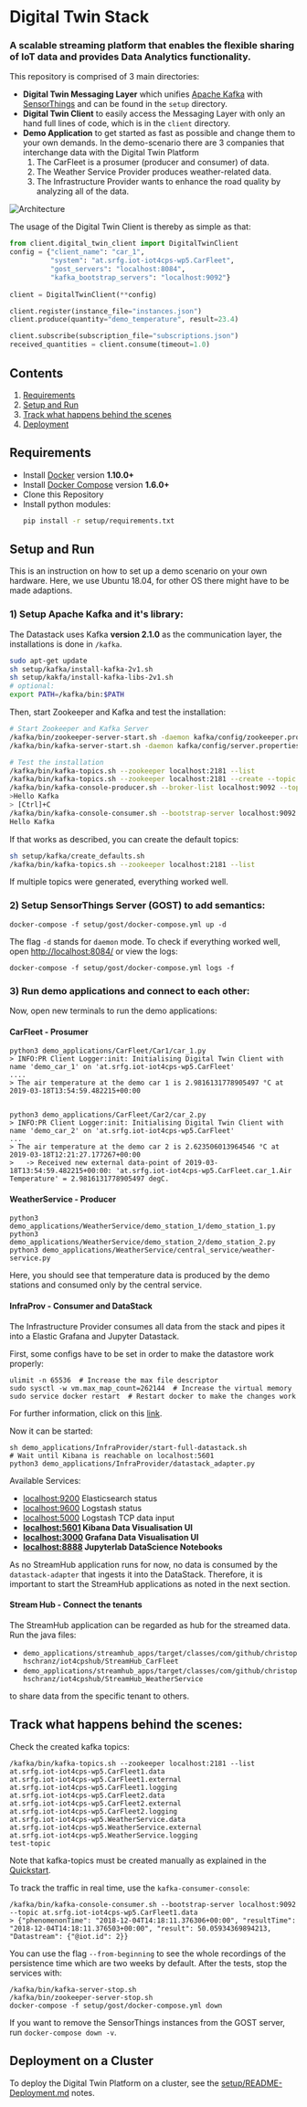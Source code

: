 # Digital Twin Stack
### A scalable streaming platform that enables the flexible sharing of IoT data and provides Data Analytics functionality.

This repository is comprised of 3 main directories:
* **Digital Twin Messaging Layer** which unifies [Apache Kafka](https://kafka.apache.org/)
 with [SensorThings](http://developers.sensorup.com/docs/) and can be found in the `setup` directory.
* **Digital Twin Client** to easily access the Messaging Layer with only an hand full lines of code, 
    which is in the `client` directory. 
* **Demo Application** to get started as fast as possible and change them to your own demands.
    In the demo-scenario there are 3 companies that interchange data with the Digital Twin Platform
    1) The CarFleet is a prosumer (producer and consumer) of data.
    2) The Weather Service Provider produces weather-related data.
    3) The Infrastructure Provider wants to enhance the road quality by analyzing all of the data.

![Architecture](/extra/architecture.png) 

[comment]: <> (#TODO: change the architecture to the new scenario)

The usage of the Digital Twin Client is thereby as simple as that:

```python
from client.digital_twin_client import DigitalTwinClient
config = {"client_name": "car_1",
          "system": "at.srfg.iot-iot4cps-wp5.CarFleet",
          "gost_servers": "localhost:8084",
          "kafka_bootstrap_servers": "localhost:9092"}
          
client = DigitalTwinClient(**config)

client.register(instance_file="instances.json")
client.produce(quantity="demo_temperature", result=23.4)

client.subscribe(subscription_file="subscriptions.json")
received_quantities = client.consume(timeout=1.0)
```

## Contents

1. [Requirements](#requirements)
2. [Setup and Run](#setup-and-run)
3. [Track what happens behind the scenes](#track-what-happens-behind-the-scenes)
4. [Deployment](#deployment-on-a-cluster)


## Requirements

* Install [Docker](https://www.docker.com/community-edition#/download) version **1.10.0+**
* Install [Docker Compose](https://docs.docker.com/compose/install/) version **1.6.0+**
* Clone this Repository
* Install python modules:
    ```bash
    pip install -r setup/requirements.txt
    ```

## Setup and Run

This is an instruction on how to set up a demo scenario on your own hardware.
Here, we use Ubuntu 18.04, for other OS there might have to be made adaptions.

 
### 1) Setup **Apache Kafka** and it's library:

The Datastack uses Kafka **version 2.1.0** as the communication layer, the installations is done in `/kafka`.

```bash
sudo apt-get update
sh setup/kafka/install-kafka-2v1.sh
sh setup/kakfa/install-kafka-libs-2v1.sh
# optional:
export PATH=/kafka/bin:$PATH
```

Then, start Zookeeper and Kafka and test the installation:
```bash
# Start Zookeeper and Kafka Server 
/kafka/bin/zookeeper-server-start.sh -daemon kafka/config/zookeeper.properties
/kafka/bin/kafka-server-start.sh -daemon kafka/config/server.properties

# Test the installation
/kafka/bin/kafka-topics.sh --zookeeper localhost:2181 --list
/kafka/bin/kafka-topics.sh --zookeeper localhost:2181 --create --topic test-topic --replication-factor 1 --partitions 1
/kafka/bin/kafka-console-producer.sh --broker-list localhost:9092 --topic test-topic
>Hello Kafka
> [Ctrl]+C
/kafka/bin/kafka-console-consumer.sh --bootstrap-server localhost:9092 --topic test-topic --from-beginning
Hello Kafka
```
If that works as described, you can create the default topics:

 ```bash
sh setup/kafka/create_defaults.sh
/kafka/bin/kafka-topics.sh --zookeeper localhost:2181 --list
```

If multiple topics were generated, everything worked well.


### 2) Setup **SensorThings Server (GOST)** to add semantics:

    docker-compose -f setup/gost/docker-compose.yml up -d

The flag `-d` stands for `daemon` mode. To check if everything worked well, open
[http://localhost:8084/](http://localhost:8084/) or view the logs:

    docker-compose -f setup/gost/docker-compose.yml logs -f


### 3) Run **demo applications** and connect to each other:

Now, open new terminals to run the demo applications:

#### CarFleet - Prosumer
    python3 demo_applications/CarFleet/Car1/car_1.py
    > INFO:PR Client Logger:init: Initialising Digital Twin Client with name 'demo_car_1' on 'at.srfg.iot-iot4cps-wp5.CarFleet'
    ....
    > The air temperature at the demo car 1 is 2.9816131778905497 °C at 2019-03-18T13:54:59.482215+00:00


    python3 demo_applications/CarFleet/Car2/car_2.py
    > INFO:PR Client Logger:init: Initialising Digital Twin Client with name 'demo_car_2' on 'at.srfg.iot-iot4cps-wp5.CarFleet'
    ...
    > The air temperature at the demo car 2 is 2.623506013964546 °C at 2019-03-18T12:21:27.177267+00:00
    >   -> Received new external data-point of 2019-03-18T13:54:59.482215+00:00: 'at.srfg.iot-iot4cps-wp5.CarFleet.car_1.Air Temperature' = 2.9816131778905497 degC.

#### WeatherService - Producer
    
    python3 demo_applications/WeatherService/demo_station_1/demo_station_1.py
    python3 demo_applications/WeatherService/demo_station_2/demo_station_2.py 
    python3 demo_applications/WeatherService/central_service/weather-service.py 

Here, you should see that temperature data is produced by the demo stations and consumed only by the central service.


#### InfraProv - Consumer and DataStack
The Infrastructure Provider consumes all data from the stack and pipes it into a Elastic Grafana and Jupyter
Datastack.

First, some configs have to be set in order to make the datastore work properly:
    
    ulimit -n 65536  # Increase the max file descriptor
    sudo sysctl -w vm.max_map_count=262144  # Increase the virtual memory
    sudo service docker restart  # Restart docker to make the changes work
    
For further information, click on this 
[link](https://www.elastic.co/guide/en/elasticsearch/reference/7.2/docker.html#docker-cli-run-prod-mode).
    
Now it can be started:

    sh demo_applications/InfraProvider/start-full-datastack.sh 
    # Wait until Kibana is reachable on localhost:5601
    python3 demo_applications/InfraProvider/datastack_adapter.py 
    
Available Services:
* [localhost:9200](http://localhost:9200) Elasticsearch status
* [localhost:9600](http://localhost:9600) Logstash status
* [localhost:5000](http://localhost:5000) Logstash TCP data input
* **[localhost:5601](http://localhost:5601) Kibana Data Visualisation UI**
* **[localhost:3000](http://localhost:3000) Grafana Data Visualisation UI**
* **[localhost:8888](http://localhost:8888) Jupyterlab DataScience Notebooks**

As no StreamHub application runs for now, no data is consumed by the `datastack-adapter` 
that ingests it into the DataStack. 
Therefore, it is important to start the StreamHub applications as noted in the next section.
   
   
#### Stream Hub - Connect the tenants

The StreamHub application can be regarded as hub for the streamed data.
Run the java files:

* `demo_applications/streamhub_apps/target/classes/com/github/christophschranz/iot4cpshub/StreamHub_CarFleet`
* `demo_applications/streamhub_apps/target/classes/com/github/christophschranz/iot4cpshub/StreamHub_WeatherService`
 
 to share data from the specific tenant to others.


    
## Track what happens behind the scenes:

Check the created kafka topics:

    /kafka/bin/kafka-topics.sh --zookeeper localhost:2181 --list
    at.srfg.iot-iot4cps-wp5.CarFleet1.data
    at.srfg.iot-iot4cps-wp5.CarFleet1.external
    at.srfg.iot-iot4cps-wp5.CarFleet1.logging
    at.srfg.iot-iot4cps-wp5.CarFleet2.data
    at.srfg.iot-iot4cps-wp5.CarFleet2.external
    at.srfg.iot-iot4cps-wp5.CarFleet2.logging
    at.srfg.iot-iot4cps-wp5.WeatherService.data
    at.srfg.iot-iot4cps-wp5.WeatherService.external
    at.srfg.iot-iot4cps-wp5.WeatherService.logging
    test-topic

Note that kafka-topics must be created manually as explained in the [Quickstart](#quickstart).

To track the traffic in real time, use the `kafka-consumer-console`: 

    /kafka/bin/kafka-console-consumer.sh --bootstrap-server localhost:9092 --topic at.srfg.iot-iot4cps-wp5.CarFleet1.data
    > {"phenomenonTime": "2018-12-04T14:18:11.376306+00:00", "resultTime": "2018-12-04T14:18:11.376503+00:00", "result": 50.05934369894213, "Datastream": {"@iot.id": 2}}

You can use the flag `--from-beginning` to see the whole recordings of the persistence time which are
two weeks by default.
After the tests, stop the services with:

    /kafka/bin/kafka-server-stop.sh
    /kafka/bin/zookeeper-server-stop.sh
    docker-compose -f setup/gost/docker-compose.yml down

If you want to remove the SensorThings instances from the GOST server, run `docker-compose down -v`.


## Deployment on a Cluster

To deploy the Digital Twin Platform on a cluster, see the 
[setup/README-Deployment.md](setup/README-Deployment.md) notes.
